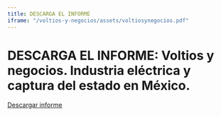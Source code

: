 ```yaml
---
title: DESCARGA EL INFORME
iframe: "/voltios-y-negocios/assets/voltiosynegocios.pdf"
---
```


# DESCARGA EL INFORME: Voltios y negocios. Industria eléctrica y captura del estado en México.

<a class="btn btn-secondary" href="https://poderlatam.org/wp-content/uploads/2024/03/voltiosynegocios.pdf" target="_blank">Descargar informe</a>
<br>